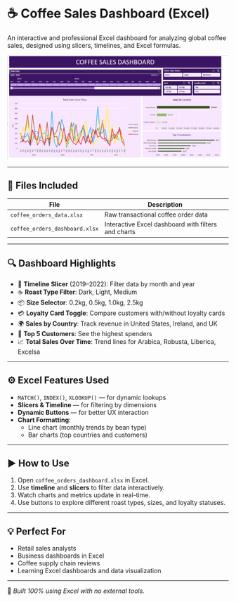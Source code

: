 # ☕ Coffee Sales Dashboard (Excel)

An interactive and professional Excel dashboard for analyzing global coffee sales, designed using slicers, timelines, and Excel formulas.

![Coffee Sales Dashboard](coffee_sales_dashboard.PNG)

---

## 📁 Files Included

| File                      | Description                             |
|---------------------------|-----------------------------------------|
| `coffee_orders_data.xlsx` | Raw transactional coffee order data     |
| `coffee_orders_dashboard.xlsx` | Interactive Excel dashboard with filters and charts |

---

## 🔍 Dashboard Highlights

- 📅 **Timeline Slicer** (2019–2022): Filter data by month and year
- ☕ **Roast Type Filter**: Dark, Light, Medium
- 📦 **Size Selector**: 0.2kg, 0.5kg, 1.0kg, 2.5kg
- 💳 **Loyalty Card Toggle**: Compare customers with/without loyalty cards
- 🌍 **Sales by Country**: Track revenue in United States, Ireland, and UK
- 👥 **Top 5 Customers**: See the highest spenders
- 📈 **Total Sales Over Time**: Trend lines for Arabica, Robusta, Liberica, Excelsa

---

## ⚙️ Excel Features Used

- `MATCH()`, `INDEX()`, `XLOOKUP()` — for dynamic lookups
- **Slicers & Timeline** — for filtering by dimensions
- **Dynamic Buttons** — for better UX interaction
- **Chart Formatting**:
  - Line chart (monthly trends by bean type)
  - Bar charts (top countries and customers)

---

## ▶️ How to Use

1. Open `coffee_orders_dashboard.xlsx` in Excel.
2. Use **timeline** and **slicers** to filter data interactively.
3. Watch charts and metrics update in real-time.
4. Use buttons to explore different roast types, sizes, and loyalty statuses.

---

## 💡 Perfect For

- Retail sales analysts
- Business dashboards in Excel
- Coffee supply chain reviews
- Learning Excel dashboards and data visualization

---

📌 *Built 100% using Excel with no external tools.*
